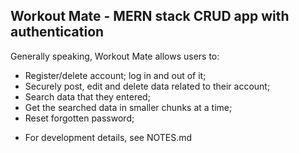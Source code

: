 ## Workout Mate - MERN stack CRUD app with authentication 

Generally speaking, Workout Mate allows users to:

- Register/delete account; log in and out of it;
- Securely post, edit and delete data related to their account;
- Search data that they entered;
- Get the searched data in smaller chunks at a time;
- Reset forgotten password;

* For development details, see NOTES.md





 
